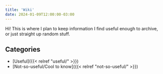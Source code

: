 ```yaml
---
title: 'Wiki'
date: 2024-01-09T12:00:00-03:00
---
```


Hi! This is where I plan to keep information I find useful enough to archive, or just straight up random stuff.

## Categories

- [Useful]({{< relref "useful/" >}})
- [Not-so-useful/Cool to know]({{< relref "not-so-useful/" >}})
